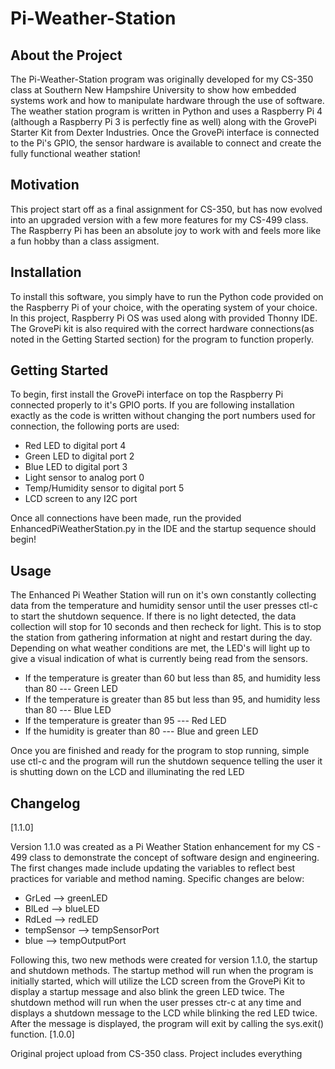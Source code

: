 # Pi-Weather-Station

## About the Project

The Pi-Weather-Station program was originally developed for my CS-350 class at Southern New Hampshire University to show how embedded systems work and how to manipulate hardware through the use of software. The weather station program is written in Python and uses a Raspberry Pi 4 (although a Raspberry Pi 3 is perfectly fine as well) along with the GrovePi Starter Kit from Dexter Industries. Once the GrovePi interface is connected to the Pi's GPIO, the sensor hardware is available to connect and create the fully functional weather station!

## Motivation

This project start off as a final assignment for CS-350, but has now evolved into an upgraded version with a few more features for my CS-499 class. The Raspberry Pi has been an absolute joy to work with and feels more like a fun hobby than a class assigment.

## Installation

To install this software, you simply have to run the Python code provided on the Raspberry Pi of your choice, with the operating system of your choice. In this project, Raspberry Pi OS was used along with provided Thonny IDE. The GrovePi kit is also required with the correct hardware connections(as noted in the Getting Started section) for the program to function properly. 

## Getting Started

To begin, first install the GrovePi interface on top the Raspberry Pi connected properly to it's GPIO ports. If you are following installation exactly as the code is written without changing the port numbers used for connection, the following ports are used:
- Red LED to digital port 4
- Green LED to digital port 2
- Blue LED to digital port 3
- Light sensor to analog port 0
- Temp/Humidity sensor to digital port 5
- LCD screen to any I2C port

Once all connections have been made, run the provided EnhancedPiWeatherStation.py in the IDE and the startup sequence should begin!

## Usage

The Enhanced Pi Weather Station will run on it's own constantly collecting data from the temperature and humidity sensor until the user presses ctl-c to start the shutdown sequence. If there is no light detected, the data collection will stop for 10 seconds and then recheck for light. This is to stop the station from gathering information at night and restart during the day. Depending on what weather conditions are met, the LED's will light up to give a visual indication of what is currently being read from the sensors.
- If the temperature is greater than 60 but less than 85, and humidity less than 80 --- Green LED 
- If the temperature is greater than 85 but less than 95, and humidity less than 80 --- Blue LED
- If the temperature is greater than 95 --- Red LED
- If the humidity is greater than 80 --- Blue and green LED

Once you are finished and ready for the program to stop running, simple use ctl-c and the program will run the shutdown sequence telling the user it is shutting down on the LCD  and illuminating the red LED

## Changelog

[1.1.0]

Version 1.1.0 was created as a Pi Weather Station enhancement for my CS - 499 class to demonstrate the concept of software design and engineering. The first changes made include updating the variables to reflect best practices for variable and method naming. Specific changes are below:
- GrLed --> greenLED
- BlLed --> blueLED
- RdLed --> redLED
- tempSensor --> tempSensorPort
- blue --> tempOutputPort

Following this, two new methods were created for version 1.1.0, the startup and shutdown methods. The startup method will run when the program is initially started, which will utilize the LCD screen from the GrovePi Kit to display a startup message and also blink the green LED twice. The shutdown method will run when the user presses ctr-c at any time and displays a shutdown message to the LCD while blinking the red LED twice. After the message is displayed, the program will exit by calling the sys.exit() function.
[1.0.0]

Original project upload from CS-350 class. Project includes everything 
